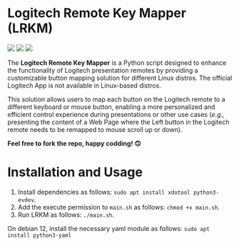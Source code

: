# Logitech Remote Key Mapper (LRKM)
![](https://img.shields.io/badge/Python-97ca00?style=for-the-badge&logo=python&logoColor=white)
![](https://img.shields.io/badge/Tested-Logitech%20R500-blue)
![](https://img.shields.io/badge/Distro%20Tested-Debian%2012-orange)

The **Logitech Remote Key Mapper** is a Python script designed to enhance the functionality of Logitech presentation remotes by providing a customizable button mapping solution for different Linux distros. The official Logitech App is not available in Linux-based distros. 

This solution allows users to map each button on the Logitech remote to a different keyboard or mouse button, enabling a more personalized and efficient control experience during presentations or other use cases (_e.g.,_ presenting the content of a Web Page where the Left button in the Logitech remote needs to be remapped to mouse scroll up or down).

**Feel free to fork the repo, happy codding! 🙃**

# Installation and Usage
1. Install dependencies as follows: `sudo apt install xdotool python3-evdev`.
2. Add the execute permission to `main.sh` as follows: `chmod +x main.sh`.
4. Run LRKM as follows: `./main.sh`.

On debian 12, install the necessary yaml module as follows:
`sudo apt install python3-yaml`
